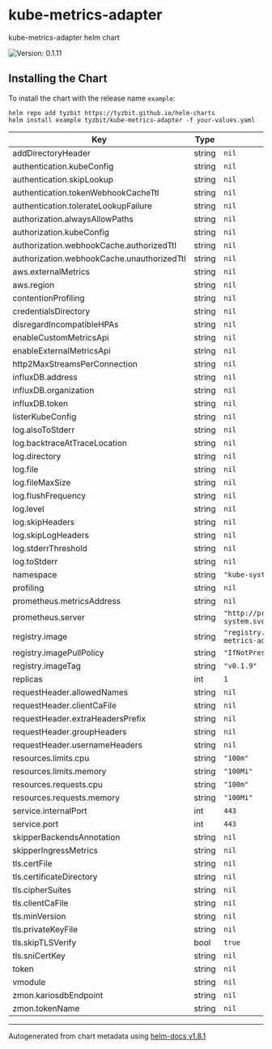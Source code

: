 # kube-metrics-adapter

kube-metrics-adapter helm chart

![Version: 0.1.11](https://img.shields.io/badge/Version-0.1.11-informational?style=flat-square)

## Installing the Chart

To install the chart with the release name `example`:

```console
helm repo add tyzbit https://tyzbit.github.io/helm-charts
helm install example tyzbit/kube-metrics-adapter -f your-values.yaml
```

| Key | Type | Default | Description |
|-----|------|---------|-------------|
| addDirectoryHeader | string | `nil` |  |
| authentication.kubeConfig | string | `nil` |  |
| authentication.skipLookup | string | `nil` |  |
| authentication.tokenWebhookCacheTtl | string | `nil` |  |
| authentication.tolerateLookupFailure | string | `nil` |  |
| authorization.alwaysAllowPaths | string | `nil` |  |
| authorization.kubeConfig | string | `nil` |  |
| authorization.webhookCache.authorizedTtl | string | `nil` |  |
| authorization.webhookCache.unauthorizedTtl | string | `nil` |  |
| aws.externalMetrics | string | `nil` |  |
| aws.region | string | `nil` |  |
| contentionProfiling | string | `nil` |  |
| credentialsDirectory | string | `nil` |  |
| disregardIncompatibleHPAs | string | `nil` |  |
| enableCustomMetricsApi | string | `nil` |  |
| enableExternalMetricsApi | string | `nil` |  |
| http2MaxStreamsPerConnection | string | `nil` |  |
| influxDB.address | string | `nil` |  |
| influxDB.organization | string | `nil` |  |
| influxDB.token | string | `nil` |  |
| listerKubeConfig | string | `nil` |  |
| log.alsoToStderr | string | `nil` |  |
| log.backtraceAtTraceLocation | string | `nil` |  |
| log.directory | string | `nil` |  |
| log.file | string | `nil` |  |
| log.fileMaxSize | string | `nil` |  |
| log.flushFrequency | string | `nil` |  |
| log.level | string | `nil` |  |
| log.skipHeaders | string | `nil` |  |
| log.skipLogHeaders | string | `nil` |  |
| log.stderrThreshold | string | `nil` |  |
| log.toStderr | string | `nil` |  |
| namespace | string | `"kube-system"` |  |
| profiling | string | `nil` |  |
| prometheus.metricsAddress | string | `nil` |  |
| prometheus.server | string | `"http://prometheus.kube-system.svc.cluster.local"` |  |
| registry.image | string | `"registry.opensource.zalan.do/teapot/kube-metrics-adapter"` |  |
| registry.imagePullPolicy | string | `"IfNotPresent"` |  |
| registry.imageTag | string | `"v0.1.9"` |  |
| replicas | int | `1` |  |
| requestHeader.allowedNames | string | `nil` |  |
| requestHeader.clientCaFile | string | `nil` |  |
| requestHeader.extraHeadersPrefix | string | `nil` |  |
| requestHeader.groupHeaders | string | `nil` |  |
| requestHeader.usernameHeaders | string | `nil` |  |
| resources.limits.cpu | string | `"100m"` |  |
| resources.limits.memory | string | `"100Mi"` |  |
| resources.requests.cpu | string | `"100m"` |  |
| resources.requests.memory | string | `"100Mi"` |  |
| service.internalPort | int | `443` |  |
| service.port | int | `443` |  |
| skipperBackendsAnnotation | string | `nil` |  |
| skipperIngressMetrics | string | `nil` |  |
| tls.certFile | string | `nil` |  |
| tls.certificateDirectory | string | `nil` |  |
| tls.cipherSuites | string | `nil` |  |
| tls.clientCaFile | string | `nil` |  |
| tls.minVersion | string | `nil` |  |
| tls.privateKeyFile | string | `nil` |  |
| tls.skipTLSVerify | bool | `true` |  |
| tls.sniCertKey | string | `nil` |  |
| token | string | `nil` |  |
| vmodule | string | `nil` |  |
| zmon.kariosdbEndpoint | string | `nil` |  |
| zmon.tokenName | string | `nil` |  |

----------------------------------------------
Autogenerated from chart metadata using [helm-docs v1.8.1](https://github.com/norwoodj/helm-docs/releases/v1.8.1)
